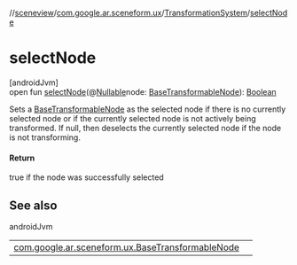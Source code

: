 //[sceneview](../../../index.md)/[com.google.ar.sceneform.ux](../index.md)/[TransformationSystem](index.md)/[selectNode](select-node.md)

# selectNode

[androidJvm]\
open fun [selectNode](select-node.md)(@[Nullable](https://developer.android.com/reference/kotlin/androidx/annotation/Nullable.html)node: [BaseTransformableNode](../-base-transformable-node/index.md)): [Boolean](https://kotlinlang.org/api/latest/jvm/stdlib/kotlin/-boolean/index.html)

Sets a [BaseTransformableNode](../-base-transformable-node/index.md) as the selected node if there is no currently selected node or if the currently selected node is not actively being transformed. If null, then deselects the currently selected node if the node is not transforming.

#### Return

true if the node was successfully selected

## See also

androidJvm

| | |
|---|---|
| [com.google.ar.sceneform.ux.BaseTransformableNode](../-base-transformable-node/is-transforming.md) |  |
